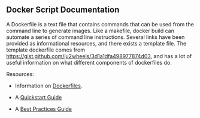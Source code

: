 ## Docker Script Documentation
A Dockerfile is a text file that contains commands that can be used from the command line to generate images. 
Like a makefile, docker build can automate a series of command line instructions. Several links have been 
provided as informational resources, and there exists a template file. The template dockerfile comes from 
https://gist.github.com/ju2wheels/3d1a1dfa498977874d03, and has a lot of useful information on what different 
components of dockerfiles do.

Resources:
- Information on [Dockerfiles](https://docs.docker.com/engine/reference/builder/).

- A [Quickstart Guide](https://docs.docker.com/get-started/)

- A [Best Practices Guide](https://docs.docker.com/develop/dev-best-practices/)




